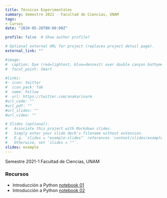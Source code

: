 ```yaml
---
title: Técnicas Experimentales
summary: Semestre 2021 - Facultad de Ciencias, UNAM
tags:
- Cursos
date: "2020-05-28T00:00:00Z"

profile: false  # Show author profile?

# Optional external URL for project (replaces project detail page).
external_link: ""

#image:
#  caption: Dye (red=lightest, blue=densest) over double canyon bathymetry during upwelling conditions - Geophysical Fluid Dynamics Lab at UBC.
#  focal_point: Smart

#links:
#- icon: twitter
#  icon_pack: fab
#  name: Follow
#  url: https://twitter.com/anakarinarm
#url_code: ""
#url_pdf: ""
#url_slides: ""
#url_video: ""

# Slides (optional).
#   Associate this project with Markdown slides.
#   Simply enter your slide deck's filename without extension.
#   E.g. `slides = "example-slides"` references `content/slides/example-slides.md`.
#   Otherwise, set `slides = ""`.
slides: example
---
```

Semestre 2021-1 Facultad de Ciencias, UNAM

### Recursos


* Introducción a Python [notebook 01](intro01_python.html)
* Introducción a Python [notebook 02](intro02_python.html)
